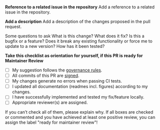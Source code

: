 **Reference to a related issue in the repository**
Add a reference to a related issue in the repository.

**Add a description**
Add a description of the changes proposed in the pull request.

Some questions to ask
What is this change?
What does it fix?
Is this a bugfix or a feature? Does it break any existing functionality or force me to update to a new version?
How has it been tested?

**Take this checklist as orientation for yourself, if this PR is ready for Maintainer Review**
- [ ] My suggestion follows the [governance rules](https://github.com/openMSL/governance-and-documentation).
- [ ] All commits of this PR are [signed](https://docs.github.com/en/authentication/managing-commit-signature-verification/signing-commits).
- [ ] My changes generate no errors when passing CI tests. 
- [ ] I updated all documentation (readmes incl. figures) according to my changes.
- [ ] I have successfully implemented and tested my fix/feature locally.
- [ ] Appropriate reviewer(s) are assigned.

If you can’t check all of them, please explain why.
If all boxes are checked or commented and you have achieved at least one positive review, you can assign the label "ready for maintainer review"!
